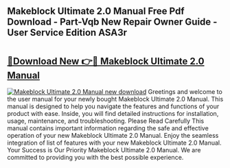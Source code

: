 ## Makeblock Ultimate 2.0 Manual Free Pdf Download - Part-Vqb New Repair Owner Guide - User Service Edition ASA3r

# <h2><a href="http://bc219.oget.top/?id=Makeblock+Ultimate+2.0+Manual">🔗Download New 👉🔴 Makeblock Ultimate 2.0 Manual</a></h2>

[![Makeblock Ultimate 2.0 Manual new download](https://i.imgur.com/5g1atiW.png)](http://bc219.oget.top/?id=Makeblock+Ultimate+2.0+Manual)
Greetings and welcome to the user manual for your newly bought Makeblock Ultimate 2.0 Manual. This manual is designed to help you navigate the features and functions of your product with ease. Inside, you will find detailed instructions for installation, usage, maintenance, and troubleshooting. Please Read Carefully This manual contains important information regarding the safe and effective operation of your new Makeblock Ultimate 2.0 Manual. Enjoy the seamless integration of list of features with your new Makeblock Ultimate 2.0 Manual. Your Success is Our Priority Makeblock Ultimate 2.0 Manual. We are committed to providing you with the best possible experience.
